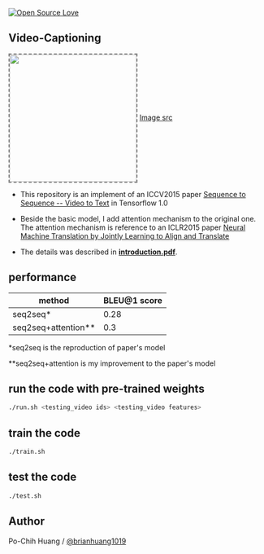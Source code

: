 [![Open Source Love](https://badges.frapsoft.com/os/v1/open-source-150x25.png?v=103)](https://github.com/ellerbrock/open-source-badges/)

## Video-Captioning

<img align='center' style="border-color:gray;border-width:2px;border-style:dashed"   src='https://vsubhashini.github.io/imgs/S2VTarchitecture.png' padding='5px' height="250px"></img>
<a href='https://vsubhashini.github.io/imgs/S2VTarchitecture.png'>Image src</a>

- This repository is an implement of an ICCV2015 paper [Sequence to Sequence -- Video to Text](https://arxiv.org/abs/1505.00487) in Tensorflow 1.0

- Beside the basic model, I add attention mechanism to the original one. The attention mechanism is reference to an ICLR2015 paper [Neural Machine Translation by Jointly Learning to Align and Translate](https://arxiv.org/abs/1409.0473)

- The details was described in [__introduction.pdf__](https://github.com/brianhuang1019/Video-Captioning/blob/master/introduction.pdf).

## performance
|method|BLEU@1 score|
|---|---
|seq2seq*|0.28|
|seq2seq+attention**|0.3

*seq2seq is the reproduction of paper's model

**seq2seq+attention is my improvement to the paper's model

## run the code with pre-trained weights
```bash
./run.sh <testing_video ids> <testing_video features>
```

## train the code
```bash
./train.sh
```

## test the code
```bash
./test.sh
```

## Author
Po-Chih Huang / [@brianhuang1019](http://brianhuang1019.github.io/)
